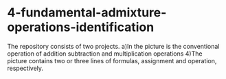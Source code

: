 # 4-fundamental-admixture-operations-identification
The repository consists of two projects. a)In the picture is the conventional   operation of addition subtraction and multiplication operations 4)The picture contains two or three lines of formulas, assignment and operation, respectively.
